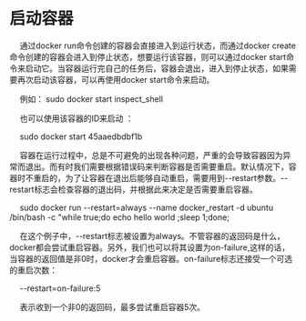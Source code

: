 <h1>启动容器</h1>
</p>&emsp; 通过docker run命令创建的容器会直接进入到运行状态，而通过docker create 命令创建的容器会进入到停止状态，想要运行该容器，则可以通过docker start命令来启动它。当容器运行完自己的任务后，容器会退出，进入到停止状态，如果需要再次启动该容器，可以再使用docker start命令来启动。</p>

</p>&emsp; 例如： sudo docker start inspect_shell</p>


</p>&emsp; 也可以使用该容器的ID来启动 ：</p>


</p>&emsp; sudo docker start 45aaedbdbf1b</p>



</p>&emsp; 容器在运行过程中，总是不可避免的出现各种问题，严重的会导致容器因为异常而退出。而有时我们需要根据错误码来判断容器是否需要重启。默认情况下，容器时不重启的，为了让容器在退出后能够自动重启，需要用到--restart参数。--restart标志会检查容器的退出码，并根据此来决定是否需要重启容器。</p>



</p>&emsp; sudo docker run --restart=always --name docker_restart -d ubuntu /bin/bash -c "while true;do echo hello world ;sleep 1;done;</p>



</p>&emsp;  在这个例子中，--restart标志被设置为always。不管容器的返回码是什么，docker都会尝试重启容器。另外，我们也可以将其设置为on-failure,这样的话，当容器的返回值是非0时，docker才会重启容器。on-failure标志还接受一个可选的重启次数：</p>


</p>&emsp; --restart=on-failure:5</p>


</p>&emsp; 表示收到一个非0的返回码，最多尝试重启容器5次。</p>


